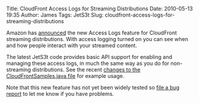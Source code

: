 Title: CloudFront Access Logs for Streaming Distributions
Date: 2010-05-13 19:35
Author: James
Tags: JetS3t
Slug: cloudfront-access-logs-for-streaming-distributions

Amazon has [announced][] the new Access Logs feature for CloudFront
streaming distributions. With access logging turned on you can see when
and how people interact with your streamed content.

The latest JetS3t code provides basic API support for enabling and
managing these access logs, in much the same way as you do for
non-streaming distributions. See the recent [changes to the
CloudFrontSamples.java file][] for example usage.

Note that this new feature has not yet been widely tested so [file a bug
report][] to let me know if you have problems.

  [announced]: http://developer.amazonwebservices.com/connect/ann.jspa?annID=681
  [changes to the CloudFrontSamples.java file]: http://bitbucket.org/jmurty/jets3t/diff/src/org/jets3t/samples/CloudFrontSamples.java?diff2=1f37cf808f59&diff1=37f74a1201cb
  [file a bug report]: http://bitbucket.org/jmurty/jets3t/issues?status=new&status=open
